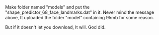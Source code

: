 Make folder named "models" and put the "shape_predictor_68_face_landmarks.dat" in it.
Never mind the message above, It uploaded the folder "model" containing 95mb for some reason.

But if it doesn't let you download, It will. God did.
